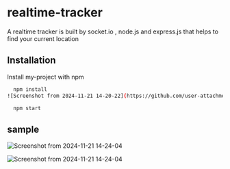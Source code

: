 # realtime-tracker
A realtime tracker is built by socket.io , node.js  and express.js that helps to find your current location

## Installation
Install my-project with npm 

```bash
  npm install 
![Screenshot from 2024-11-21 14-20-22](https://github.com/user-attachments/assets/6206a442-d5ec-4119-9f44-2fb819ccd56f)

  npm start
```

## sample

![Screenshot from 2024-11-21 14-24-04](https://github.com/user-attachments/assets/08d95723-83aa-4606-b7cd-5bb35e60f36b)



![Screenshot from 2024-11-21 14-24-04](https://github.com/user-attachments/assets/81d2c28e-45bb-45d2-8490-68964186b24f)
